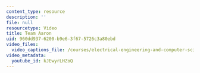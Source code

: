 ```yaml
---
content_type: resource
description: ''
file: null
resourcetype: Video
title: Team Aaron
uid: 960dd937-6200-b9e6-3f67-5726c3a80ebd
video_files:
  video_captions_file: /courses/electrical-engineering-and-computer-science/6-811-principles-and-practice-of-assistive-technology-fall-2014/instructor-insights/student-insights/team-aaron/kJEwyrLHZoQ.vtt
video_metadata:
  youtube_id: kJEwyrLHZoQ
---
```

